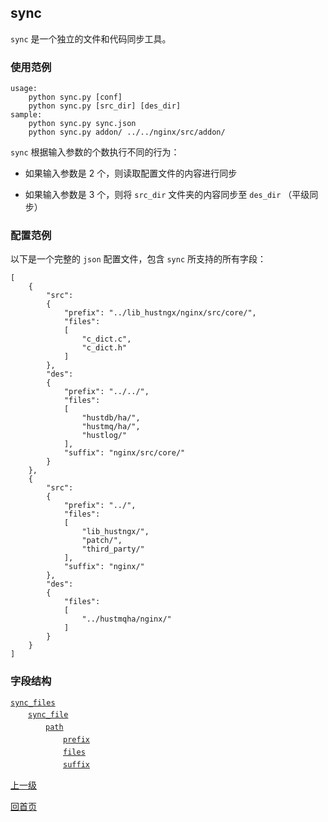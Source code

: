 sync
--

`sync` 是一个独立的文件和代码同步工具。

### 使用范例 ###

    usage:
        python sync.py [conf]
        python sync.py [src_dir] [des_dir]
    sample:
        python sync.py sync.json
        python sync.py addon/ ../../nginx/src/addon/

`sync` 根据输入参数的个数执行不同的行为：

- 如果输入参数是 2 个，则读取配置文件的内容进行同步

- 如果输入参数是 3 个，则将 `src_dir` 文件夹的内容同步至 `des_dir` （平级同步）

### 配置范例 ###

以下是一个完整的 `json` 配置文件，包含 `sync` 所支持的所有字段：

    [
	    {
	        "src":
	        {
	            "prefix": "../lib_hustngx/nginx/src/core/",
	            "files":
	            [
	                "c_dict.c",
	                "c_dict.h"
	            ]
	        },
	        "des":
	        {
	            "prefix": "../../",
	            "files":
	            [
	                "hustdb/ha/",
	                "hustmq/ha/",
	                "hustlog/"
	            ],
	            "suffix": "nginx/src/core/"
	        }
	    },
	    {
	        "src":
	        {
                "prefix": "../",
	            "files": 
	            [
	                "lib_hustngx/",
                    "patch/",
                    "third_party/"
	            ],
                "suffix": "nginx/"
	        },
	        "des":
	        {
	            "files":
	            [
	                "../hustmqha/nginx/"
	            ]
	        }
	    }
	]

### 字段结构 ###

[`sync_files`](sync/sync_files.md)  
　　[`sync_file`](sync/sync_file.md)  
　　　　[`path`](sync/path.md)  
　　　　　　[`prefix`](sync/prefix.md)  
　　　　　　[`files`](sync/files.md)  
　　　　　　[`suffix`](sync/suffix.md)  

[上一级](index.md)

[回首页](../index.md)